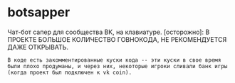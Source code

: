 # botsapper
Чат-бот сапер для сообщества ВК, на клавиатуре. [осторожно]: В ПРОЕКТЕ БОЛЬШОЕ КОЛИЧЕСТВО ГОВНОКОДА, НЕ РЕКОМЕНДУЕТСЯ ДАЖЕ ОТКРЫВАТЬ.

``` В коде есть закомментированные куски кода -- эти куски в свое время были плохо продуманы, и через них, некоторые игроки сливали банк игры (когда проект был подключен к vk coin).  ```
